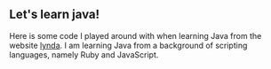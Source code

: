 Let's learn java!
----
Here is some code I played around with when learning Java from the website [lynda]. I am learning Java from a background of scripting languages, namely Ruby and JavaScript.

[lynda]:www.lynda.com
